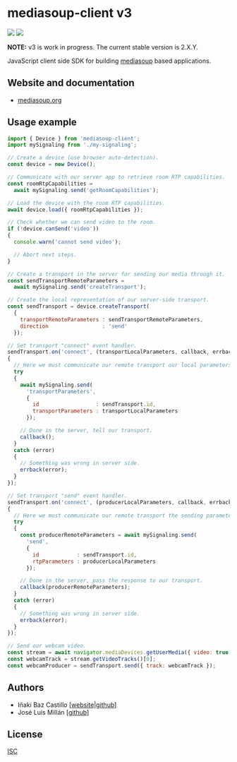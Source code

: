 # mediasoup-client v3

[![][npm-shield-mediasoup-client]][npm-mediasoup-client]
[![][travis-ci-shield-mediasoup-client]][travis-ci-mediasoup-client]

**NOTE:** v3 is work in progress. The current stable version is 2.X.Y.

<!--
[![][npm-shield-mediasoup-client]][npm-mediasoup-client]
-->

JavaScript client side SDK for building [mediasoup](https://mediasoup.org) based applications.


## Website and documentation

* [mediasoup.org][mediasoup-website]


## Usage example

```js
import { Device } from 'mediasoup-client';
import mySignaling from './my-signaling';

// Create a device (use browser auto-detection).
const device = new Device();

// Communicate with our server app to retrieve room RTP capabilities.
const roomRtpCapabilities = 
  await mySignaling.send('getRoomCapabilities');

// Load the device with the room RTP capabilities.
await device.load({ roomRtpCapabilities });

// Check whether we can send video to the room.
if (!device.canSend('video'))
{
  console.warn('cannot send video');

  // Abort next steps.
}

// Create a transport in the server for sending our media through it.
const sendTransportRemoteParameters = 
  await mySignaling.send('createTransport');

// Create the local representation of our server-side transport.
const sendTransport = device.createTransport(
  {
    transportRemoteParameters : sendTransportRemoteParameters,
    direction                 : 'send'
  });

// Set transport "connect" event handler.
sendTransport.on('connect', (transportLocalParameters, callback, errback) =>
{
  // Here we must communicate our remote transport our local parameters.
  try
  {
    await mySignaling.send(
      'transportParameters',
      { 
        id                  : sendTransport.id, 
        transportParameters : transportLocalParameters
      });

    // Done in the server, tell our transport.
    callback();
  }
  catch (error)
  {
    // Something was wrong in server side.
    errback(error);
  }
});

// Set transport "send" event handler.
sendTransport.on('connect', (producerLocalParameters, callback, errback) =>
{
  // Here we must communicate our remote transport the sending parameters.
  try
  {
    const producerRemoteParameters = await mySignaling.send(
      'send',
      { 
        id            : sendTransport.id, 
        rtpParameters : producerLocalParameters
      });

    // Done in the server, pass the response to our transport.
    callback(producerRemoteParameters);
  }
  catch (error)
  {
    // Something was wrong in server side.
    errback(error);
  }
});

// Send our webcam video.
const stream = await navigator.mediaDevices.getUserMedia({ video: true });
const webcamTrack = stream.getVideoTracks()[0];
const webcamProducer = sendTransport.send({ track: webcamTrack });
```


## Authors

* Iñaki Baz Castillo [[website](https://inakibaz.me)|[github](https://github.com/ibc/)]
* José Luis Millán [[github](https://github.com/jmillan/)]


## License

[ISC](./LICENSE)




[mediasoup-website]: https://mediasoup.org
[npm-shield-mediasoup-client]: https://img.shields.io/npm/v/mediasoup-client.svg
[npm-mediasoup-client]: https://npmjs.org/package/mediasoup-client
[travis-ci-shield-mediasoup-client]: https://travis-ci.com/versatica/mediasoup-client.svg?branch=master
[travis-ci-mediasoup-client]: https://travis-ci.com/versatica/mediasoup-client
